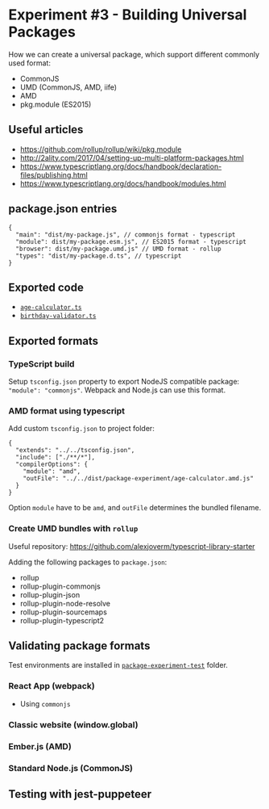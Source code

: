 # Experiment #3 - Building Universal Packages

How we can create a universal package, which support different commonly used format:

- CommonJS
- UMD (CommonJS, AMD, iife)
- AMD
- pkg.module (ES2015)

## Useful articles

- https://github.com/rollup/rollup/wiki/pkg.module
- http://2ality.com/2017/04/setting-up-multi-platform-packages.html
- https://www.typescriptlang.org/docs/handbook/declaration-files/publishing.html
- https://www.typescriptlang.org/docs/handbook/modules.html

## package.json entries

```
{
  "main": "dist/my-package.js", // commonjs format - typescript
  "module": dist/my-package.esm.js", // ES2015 format - typescript
  "browser": dist/my-package.umd.js" // UMD format - rollup
  "types": "dist/my-package.d.ts", // typescript
}
```

## Exported code

- [`age-calculator.ts`](./age-calculator.ts)
- [`birthday-validator.ts`](./birthday-validator.ts)

## Exported formats

### TypeScript build

Setup `tsconfig.json` property to export NodeJS compatible package: `"module": "commonjs"`. Webpack and Node.js can use this format.

### AMD format using typescript

Add custom `tsconfig.json` to project folder:

```
{
  "extends": "../../tsconfig.json",
  "include": ["./**/*"],
  "compilerOptions": {
    "module": "amd",
    "outFile": "../../dist/package-experiment/age-calculator.amd.js"
  }
}
```

Option `module` have to be `amd`, and `outFile` determines the bundled filename.

### Create UMD bundles with `rollup`

Useful repository: https://github.com/alexjoverm/typescript-library-starter

Adding the following packages to `package.json`:

- rollup
- rollup-plugin-commonjs
- rollup-plugin-json
- rollup-plugin-node-resolve
- rollup-plugin-sourcemaps
- rollup-plugin-typescript2

## Validating package formats

Test environments are installed in [`package-experiment-test`](../../package-experiment-test) folder.

### React App (webpack)

- Using `commonjs`

### Classic website (window.global)

### Ember.js (AMD)

### Standard Node.js (CommonJS)

## Testing with jest-puppeteer

```

```
